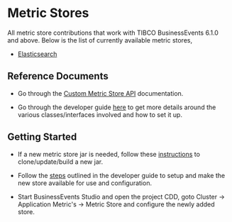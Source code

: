 # Metric Stores

All metric store contributions that work with TIBCO BusinessEvents 6.1.0 and above. Below is the list of currently available metric stores,

* [Elasticsearch](https://github.com/tibco/be-contribution/tree/main/metric/elasticsearch)

## Reference Documents

* Go through the [Custom Metric Store API](https://docs.tibco.com/emp/businessevents-enterprise/6.1.0/doc/html/api/javadoc/com/tibco/cep/runtime/appmetrics/package-summary.html) documentation.

* Go through the developer guide [here](https://docs.tibco.com/emp/businessevents-enterprise/6.1.0/doc/html/Configuration/Custom-Application-Metrics-Store.htm) to get more details around the various classes/interfaces involved and how to set it up.

## Getting Started

* If a new metric store jar is needed, follow these [instructions](https://github.com/tibco/be-contribution) to clone/update/build a new jar.

* Follow the [steps](https://docs.tibco.com/emp/businessevents-enterprise/6.1.0/doc/html/Configuration/Creating-a-Custom-Application-Metrics-Store.htm?tocpath=Configuration%20Guide%7CCluster%20Configurations%20For%20Your%20Project%7CCustom%20Application%20Metrics%20Store%7C_____1) outlined in the developer guide to setup and make the new store available for use and configuration.

* Start BusinessEvents Studio and open the project CDD, goto Cluster -> Application Metric's -> Metric Store and configure the newly added store.

